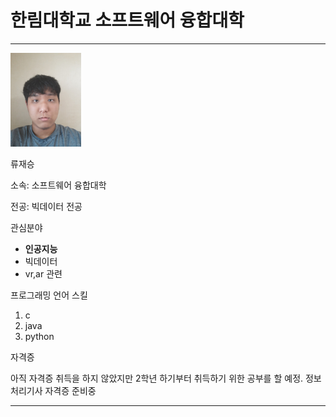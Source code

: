 # 한림대학교 소프트웨어 융합대학
---

<img src = 내사진.jpg height = 150 weight = 150>   

류재승

소속: 소프트웨어 융합대학

전공: 빅데이터 전공

관심분야
* **인공지능**
* 빅데이터
* vr,ar 관련
 

프로그래밍 언어 스킬
1. c
2. java
3. python

자격증

아직 자격증 취득을 하지 않았지만 2학년 하기부터 취득하기 위한 공부를 할 예정.
정보처리기사 자격증 준비중


-----------




